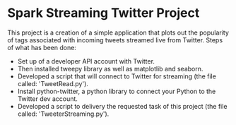 # Spark Streaming Twitter Project

This project is a creation of a simple application that plots out the popularity of tags associated with incoming tweets streamed live from Twitter.
Steps of what has been done:
+ Set up of a developer API account with Twitter.
+ Then installed tweepy library as well as matplotlib and seaborn.
+ Developed a script that will connect to Twitter for streaming (the file called: 'TweetRead.py').
+ Install python-twitter, a python library to connect your Python to the Twitter dev account.
+ Developed a script to delivery the requested task of this project (the file called: 'TweeterStreaming.py').